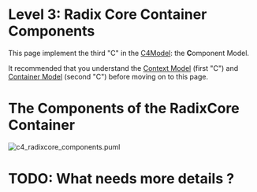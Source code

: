 # Level 3: Radix Core Container Components

This page implement the third "C" in the [C4Model](https://c4model.com/#coreDiagrams): the **C**omponent Model.

It recommended that you understand the [Context Model](c4_context.md) (first "C") and [Container Model](c4_container.md) (second "C") before moving on to this page.

# The Components of the RadixCore Container

![c4_radixcore_components.puml](http://www.plantuml.com/plantuml/proxy?cache=no&fmt=svg&src=https://raw.githubusercontent.com/radixdlt/docs/arch/arch/c4_radixcore_components.puml)

# TODO: What needs more details ?

